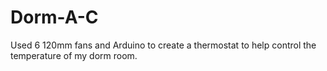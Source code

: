 # Dorm-A-C
Used 6 120mm fans and Arduino to create a thermostat to help control the temperature of my dorm room.
